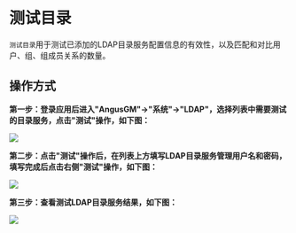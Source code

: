测试目录
===

`测试目录`用于测试已添加的LDAP目录服务配置信息的有效性，以及匹配和对比用户、组、组成员关系的数量。

## 操作方式

**第一步：登录应用后进入"AngusGM"->"系统"->"LDAP"，选择列表中需要测试的目录服务，点击"测试"操作，如下图：**

![](https://bj-c1-prod-files.xcan.cloud/storage/pubapi/v1/file/ldap-test.png?fid=207887590483820820&fpt=JNKvYDNGw4xednZrtBqpP28RbxxjTORtH8HIDtPn)

**第二步：点击"测试"操作后，在列表上方填写LDAP目录服务管理用户名和密码，填写完成后点击右侧"测试"操作，如下图：**

![](https://bj-c1-prod-files.xcan.cloud/storage/pubapi/v1/file/ldap-testinfo.png?fid=207887590483820822&fpt=GUPPukZDyJWPdMPAxWVjL8z7iYasksQ5yNXYfp43)

**第三步：查看测试LDAP目录服务结果，如下图：**

![](https://bj-c1-prod-files.xcan.cloud/storage/pubapi/v1/file/ldap-testresult.png?fid=207887590483820824&fpt=2pL4YDxUB4HCSigNPN6amONcSlOYI8GHHobEVv84)